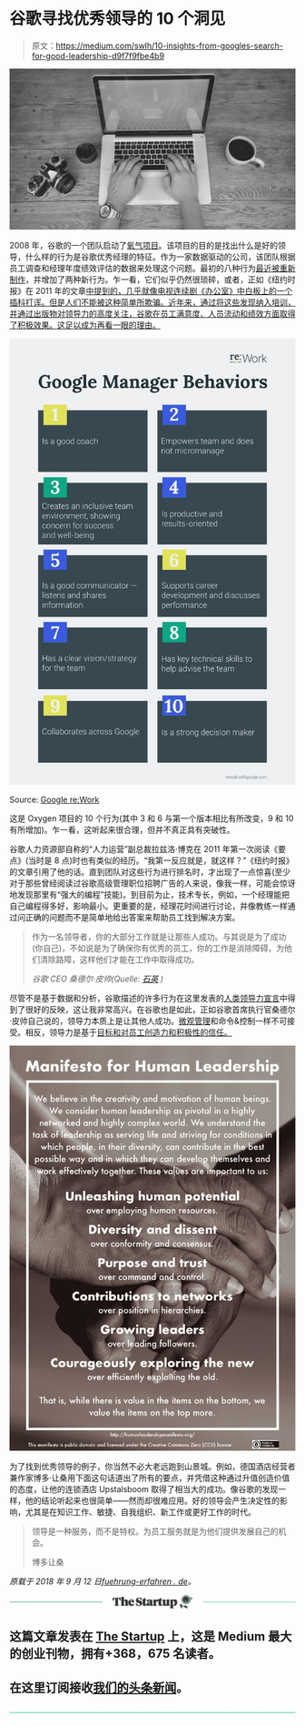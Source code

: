 # 谷歌寻找优秀领导的 10 个洞见

> 原文：<https://medium.com/swlh/10-insights-from-googles-search-for-good-leadership-d9f7f9fbe4b9>

![](img/e0fb2b787649fd409d3e418079735366.png)

2008 年，谷歌的一个团队启动了[氧气项目](https://rework.withgoogle.com/guides/managers-identify-what-makes-a-great-manager/steps/learn-about-googles-manager-research/)。该项目的目的是找出什么是好的领导，什么样的行为是谷歌优秀经理的特征。作为一家数据驱动的公司，该团队根据员工调查和经理年度绩效评估的数据来处理这个问题。最初的八种行为[最近被重新制作](https://rework.withgoogle.com/blog/the-evolution-of-project-oxygen/)，并增加了两种新行为。乍一看，它们似乎仍然很琐碎，或者，正如《纽约时报》在 2011 年的文章[中提到的，几乎就像电视连续剧《办公室》中白板上的一个插科打诨。但是人们不能被这种简单所欺骗。近年来，通过将这些发现纳入培训，并通过出版物对领导力的高度关注，谷歌在员工满意度、人员流动和绩效方面取得了积极效果。这足以成为再看一眼的理由。](https://www.nytimes.com/2011/03/13/business/13hire.html)

![](img/d4978cf496bb35de44b9f74192720356.png)

Source: [Google re:Work](https://rework.withgoogle.com/guides/managers-identify-what-makes-a-great-manager/steps/learn-about-googles-manager-research/)

这是 Oxygen 项目的 10 个行为(其中 3 和 6 与第一个版本相比有所改变，9 和 10 有所增加)。乍一看，这听起来很合理，但并不真正具有突破性。

谷歌人力资源部自称的“人力运营”副总裁拉兹洛·博克在 2011 年第一次阅读《要点》(当时是 8 点)时也有类似的经历。“我第一反应就是，就这样？”《纽约时报》的文章引用了他的话。直到团队对这些行为进行排名时，才出现了一点惊喜(至少对于那些曾经阅读过谷歌高级管理职位招聘广告的人来说，像我一样，可能会惊讶地发现那里有“强大的编程”技能)。到目前为止，技术专长，例如，一个经理能把自己编程得多好，影响最小。更重要的是，经理花时间进行讨论，并像教练一样通过问正确的问题而不是简单地给出答案来帮助员工找到解决方案。

> 作为一名领导者，你的大部分工作就是让那些人成功。与其说是为了成功(你自己)，不如说是为了确保你有优秀的员工，你的工作是消除障碍，为他们清除路障，这样他们才能在工作中取得成功。
> 
> *谷歌 CEO 桑德尔·皮帅(Quelle:* [*石英*](https://qz.com/879633/let-others-succeed-google-ceo-sundar-pichais-simple-but-effective-leadership-style/) *)*

尽管不是基于数据和分析，谷歌描述的许多行为在这里发表的[人类领导力宣言](https://fuehrung-erfahren.de/2018/02/manifesto-human-leadership/)中得到了很好的反映，这让我非常高兴。在谷歌也是如此，正如谷歌首席执行官桑德尔·皮帅自己说的，领导力本质上是让其他人成功。[微观管理](https://fuehrung-erfahren.de/2018/07/people-over-processes/)和命令&控制一样不可接受。相反，领导力是基于[目标和对员工创造力和积极性的信任。](https://fuehrung-erfahren.de/2018/03/leading-with-purpose-and-trust/)

![](img/3ded28d77e882d641f2f0d4aec062d96.png)

为了找到优秀领导的例子，你当然不必大老远跑到山景城。例如，德国酒店经营者兼作家博多·让桑用下面这句话道出了所有的要点，并凭借这种通过升值创造价值的态度，让他的连锁酒店 Upstalsboom 取得了相当大的成功。像谷歌的发现一样，他的结论听起来也很简单——然而却很难应用。好的领导会产生决定性的影响，尤其是在知识工作、敏捷、自我组织、新工作或更好工作的时代。

> 领导是一种服务，而不是特权。为员工服务就是为他们提供发展自己的机会。
> 
> 博多让桑

*原载于 2018 年 9 月 12 日*[*fuehrung-erfahren . de*](https://fuehrung-erfahren.de/en/2018/09/10-insights-from-googles-search-for-good-leadership/)*。*

[![](img/308a8d84fb9b2fab43d66c117fcc4bb4.png)](https://medium.com/swlh)

## 这篇文章发表在 [The Startup](https://medium.com/swlh) 上，这是 Medium 最大的创业刊物，拥有+368，675 名读者。

## 在这里订阅接收[我们的头条新闻](http://growthsupply.com/the-startup-newsletter/)。

[![](img/b0164736ea17a63403e660de5dedf91a.png)](https://medium.com/swlh)